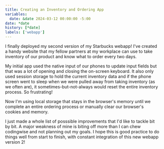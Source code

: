 ```yaml
---
title: Creating an Inventory and Ordering App
variables: 
  date: &date 2024-03-12 00:00:00 -5:00
date: *date
history: [*date]
labels: ['webapp']
---
```


I finally deployed my second version of my Starbucks webapp! I've created a handy website that my fellow partners at my workplace can use to take inventory of our product and know what to order every two days.

<!-- excerpt -->

My initial app used the native input of our phones to update input fields but that was a lot of opening and closing the on-screen keyboard. It also only used session storage to hold the current inventory data and if the phone screen went to sleep when we were pulled away from taking inventory (as we often are), it sometimes-but-not-always would reset the entire inventory process. So frustrating!

Now I'm using local storage that stays in the browser's memory until we complete an entire ordering process or manually clear our browser's cookies and memory.

I just made a whole list of posssible improvements that I'd like to tackle bit by bit. A major weakness of mine is biting off more than I can chew codingwise and not planning out my goals. I hope this is good practice to do things well from start to finish, with constant integration of this new webapp version 2!